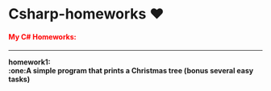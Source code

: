 # Csharp-homeworks ❤️️
<b><h4 style="color:red;">My C# Homeworks:</h4> <b>
<hr>
homework1: </br>
:one:A simple program that prints a Christmas tree
(bonus several easy tasks)


